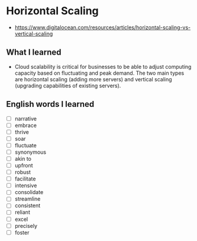 # Horizontal Scaling
- https://www.digitalocean.com/resources/articles/horizontal-scaling-vs-vertical-scaling

## What I learned
- Cloud scalability is critical for businesses to be able to adjust computing capacity based on fluctuating and peak demand. The two main types are horizontal scaling (adding more servers) and vertical scaling (upgrading capabilities of existing servers).

## English words I learned
- [ ] narrative
- [ ] embrace
- [ ] thrive
- [ ] soar
- [ ] fluctuate
- [ ] synonymous
- [ ] akin to
- [ ] upfront
- [ ] robust
- [ ] facilitate
- [ ] intensive
- [ ] consolidate
- [ ] streamline
- [ ] consistent
- [ ] reliant
- [ ] excel
- [ ] precisely
- [ ] foster
